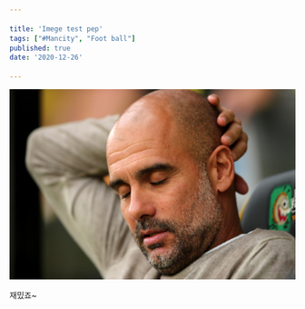 ```yaml
---

title: 'Imege test pep'
tags: ["#Mancity", "Foot ball"]
published: true
date: '2020-12-26'

---
```


![과르디올라](../src/images/pep.jpg)

재밌죠~